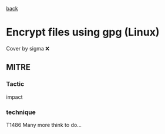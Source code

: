 [back](../index.md)
# Encrypt files using gpg (Linux)
Cover by sigma :x: 
## MITRE
### Tactic
impact
### technique
T1486
Many more think to do...